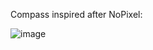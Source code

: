 Compass inspired after NoPixel:

![image](https://github.com/Codyshep/brp-compass/assets/58715617/fdf57ae9-aefc-43aa-a558-831a503f808b)
